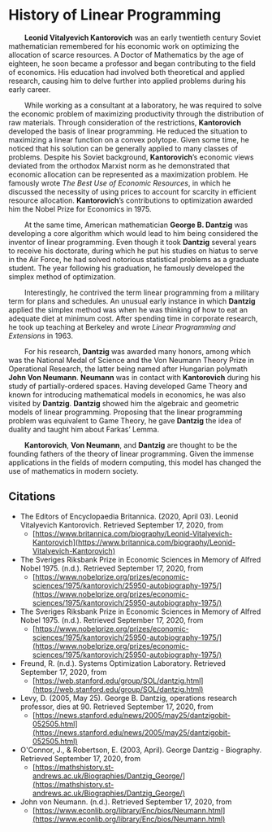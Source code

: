 # History of Linear Programming

&nbsp;&nbsp;&nbsp;&nbsp;&nbsp;&nbsp;&nbsp;&nbsp;<b>Leonid Vitalyevich Kantorovich</b> was an early twentieth century Soviet mathematician remembered for his economic work on optimizing the allocation of scarce resources. A Doctor of Mathematics by the age of eighteen, he soon became a professor and began contributing to the field of economics. His education had involved both theoretical and applied research, causing him to delve further into applied problems during his early career.

&nbsp;&nbsp;&nbsp;&nbsp;&nbsp;&nbsp;&nbsp;&nbsp;While working as a consultant at a laboratory, he was required to solve the economic problem of maximizing productivity through the distribution of raw materials. Through consideration of the restrictions, <b>Kantorovich</b> developed the basis of linear programming. He reduced the situation to maximizing a linear function on a convex polytope. Given some time, he noticed that his solution can be generally applied to many classes of problems. Despite his Soviet background, <b>Kantorovich</b>’s economic views deviated from the orthodox Marxist norm as he demonstrated that economic allocation can be represented as a maximization problem. He famously wrote <i>The Best Use of Economic Resources</i>, in which he discussed the necessity of using prices to account for scarcity in efficient resource allocation. <b>Kantorovich</b>’s contributions to optimization awarded him the Nobel Prize for Economics in 1975.

&nbsp;&nbsp;&nbsp;&nbsp;&nbsp;&nbsp;&nbsp;&nbsp;At the same time, American mathematician <b>George B. Dantzig</b> was developing a core algorithm which would lead to him being considered the inventor of linear programming. Even though it took <b>Dantzig</b> several years to receive his doctorate, during which he put his studies on hiatus to serve in the Air Force, he had solved notorious statistical problems as a graduate student. The year following his graduation, he famously developed the simplex method of optimization.

&nbsp;&nbsp;&nbsp;&nbsp;&nbsp;&nbsp;&nbsp;&nbsp;Interestingly, he contrived the term linear programming from a military term for plans and schedules. An unusual early instance in which <b>Dantzig</b> applied the simplex method was when he was thinking of how to eat an adequate diet at minimum cost. After spending time in corporate research, he took up teaching at Berkeley and wrote <i>Linear Programming and Extensions</i> in 1963.

&nbsp;&nbsp;&nbsp;&nbsp;&nbsp;&nbsp;&nbsp;&nbsp;For his research, <b>Dantzig</b> was awarded many honors, among which was the National Medal of Science and the Von Neumann Theory Prize in Operational Research, the latter being named after Hungarian polymath <b>John Von Neumann</b>. <b>Neumann</b> was in contact with <b>Kantorovich</b> during his study of partially-ordered spaces.  Having developed Game Theory and known for introducing mathematical models in economics, he was also visited by <b>Dantzig</b>. <b>Dantzig</b> showed him the algebraic and geometric models of linear programming. Proposing that the linear programming problem was equivalent to Game Theory, he gave <b>Dantzig</b> the idea of duality and taught him about Farkas’ Lemma.

&nbsp;&nbsp;&nbsp;&nbsp;&nbsp;&nbsp;&nbsp;&nbsp;<b>Kantorovich</b>, <b>Von Neumann</b>, and <b>Dantzig</b> are thought to be the founding fathers of the theory of linear programming. Given the immense applications in the fields of modern computing, this model has changed the use of mathematics in modern society.

## Citations

* The Editors of Encyclopaedia Britannica. (2020, April 03). Leonid Vitalyevich Kantorovich. Retrieved September 17, 2020, from
    * [https://www.britannica.com/biography/Leonid-Vitalyevich-Kantorovich](https://www.britannica.com/biography/Leonid-Vitalyevich-Kantorovich)
* The Sveriges Riksbank Prize in Economic Sciences in Memory of Alfred Nobel 1975. (n.d.). Retrieved September 17, 2020, from
    * [https://www.nobelprize.org/prizes/economic-sciences/1975/kantorovich/25950-autobiography-1975/](https://www.nobelprize.org/prizes/economic-sciences/1975/kantorovich/25950-autobiography-1975/)
* The Sveriges Riksbank Prize in Economic Sciences in Memory of Alfred Nobel 1975. (n.d.). Retrieved September 17, 2020, from
    * [https://www.nobelprize.org/prizes/economic-sciences/1975/kantorovich/25950-autobiography-1975/](https://www.nobelprize.org/prizes/economic-sciences/1975/kantorovich/25950-autobiography-1975/)
* Freund, R. (n.d.). Systems Optimization Laboratory. Retrieved September 17, 2020, from
    * [https://web.stanford.edu/group/SOL/dantzig.html](https://web.stanford.edu/group/SOL/dantzig.html)
* Levy, D. (2005, May 25). George B. Dantzig, operations research professor, dies at 90. Retrieved September 17, 2020, from
    * [https://news.stanford.edu/news/2005/may25/dantzigobit-052505.html](https://news.stanford.edu/news/2005/may25/dantzigobit-052505.html)
* O'Connor, J., &amp; Robertson, E. (2003, April). George Dantzig - Biography. Retrieved September 17, 2020, from
    * [https://mathshistory.st-andrews.ac.uk/Biographies/Dantzig_George/](https://mathshistory.st-andrews.ac.uk/Biographies/Dantzig_George/)
* John von Neumann. (n.d.). Retrieved September 17, 2020, from
    * [https://www.econlib.org/library/Enc/bios/Neumann.html](https://www.econlib.org/library/Enc/bios/Neumann.html)